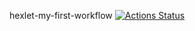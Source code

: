 hexlet-my-first-workflow
[![Actions Status](https://github.com/ZhushmanMS/hexlet-my-first-workflow/workflows/hello-world.yml/badge.svg)](https://github.com/ZhushmanMS/hexlet-my-first-workflow/actions)
